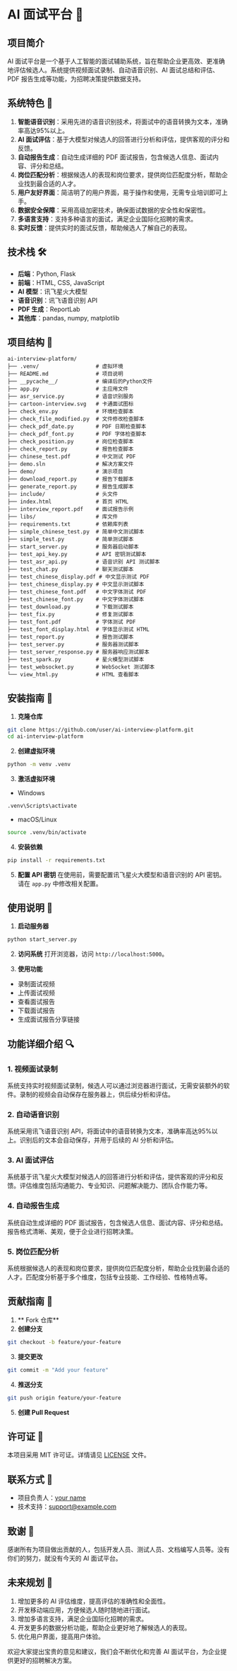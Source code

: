 # AI 面试平台 🚀

## 项目简介
AI 面试平台是一个基于人工智能的面试辅助系统，旨在帮助企业更高效、更准确地评估候选人。系统提供视频面试录制、自动语音识别、AI 面试总结和评估、PDF 报告生成等功能，为招聘决策提供数据支持。

## 系统特色 🌟
1. **智能语音识别**：采用先进的语音识别技术，将面试中的语音转换为文本，准确率高达95%以上。
2. **AI 面试评估**：基于大模型对候选人的回答进行分析和评估，提供客观的评分和反馈。
3. **自动报告生成**：自动生成详细的 PDF 面试报告，包含候选人信息、面试内容、评分和总结。
4. **岗位匹配分析**：根据候选人的表现和岗位要求，提供岗位匹配度分析，帮助企业找到最合适的人才。
5. **用户友好界面**：简洁明了的用户界面，易于操作和使用，无需专业培训即可上手。
6. **数据安全保障**：采用高级加密技术，确保面试数据的安全性和保密性。
7. **多语言支持**：支持多种语言的面试，满足企业国际化招聘的需求。
8. **实时反馈**：提供实时的面试反馈，帮助候选人了解自己的表现。

## 技术栈 🛠️
- **后端**：Python, Flask
- **前端**：HTML, CSS, JavaScript
- **AI 模型**：讯飞星火大模型
- **语音识别**：讯飞语音识别 API
- **PDF 生成**：ReportLab
- **其他库**：pandas, numpy, matplotlib

## 项目结构 📁
```
ai-interview-platform/
├── .venv/                  # 虚拟环境
├── README.md               # 项目说明
├── __pycache__/            # 编译后的Python文件
├── app.py                  # 主应用文件
├── asr_service.py          # 语音识别服务
├── cartoon-interview.svg   # 卡通面试图标
├── check_env.py            # 环境检查脚本
├── check_file_modified.py  # 文件修改检查脚本
├── check_pdf_date.py       # PDF 日期检查脚本
├── check_pdf_font.py       # PDF 字体检查脚本
├── check_position.py       # 岗位检查脚本
├── check_report.py         # 报告检查脚本
├── chinese_test.pdf        # 中文测试 PDF
├── demo.sln                # 解决方案文件
├── demo/                   # 演示项目
├── download_report.py      # 报告下载脚本
├── generate_report.py      # 报告生成脚本
├── include/                # 头文件
├── index.html              # 首页 HTML
├── interview_report.pdf    # 面试报告示例
├── libs/                   # 库文件
├── requirements.txt        # 依赖库列表
├── simple_chinese_test.py  # 简单中文测试脚本
├── simple_test.py          # 简单测试脚本
├── start_server.py         # 服务器启动脚本
├── test_api_key.py         # API 密钥测试脚本
├── test_asr_api.py         # 语音识别 API 测试脚本
├── test_chat.py            # 聊天测试脚本
├── test_chinese_display.pdf # 中文显示测试 PDF
├── test_chinese_display.py # 中文显示测试脚本
├── test_chinese_font.pdf   # 中文字体测试 PDF
├── test_chinese_font.py    # 中文字体测试脚本
├── test_download.py        # 下载测试脚本
├── test_fix.py             # 修复测试脚本
├── test_font.pdf           # 字体测试 PDF
├── test_font_display.html  # 字体显示测试 HTML
├── test_report.py          # 报告测试脚本
├── test_server.py          # 服务器测试脚本
├── test_server_response.py # 服务器响应测试脚本
├── test_spark.py           # 星火模型测试脚本
├── test_websocket.py       # WebSocket 测试脚本
└── view_html.py            # HTML 查看脚本
```

## 安装指南 🔧
1. **克隆仓库**
```bash
git clone https://github.com/user/ai-interview-platform.git
cd ai-interview-platform
```

2. **创建虚拟环境**
```bash
python -m venv .venv
```

3. **激活虚拟环境**
- Windows
```bash
.venv\Scripts\activate
```
- macOS/Linux
```bash
source .venv/bin/activate
```

4. **安装依赖**
```bash
pip install -r requirements.txt
```

5. **配置 API 密钥**
在使用前，需要配置讯飞星火大模型和语音识别的 API 密钥。请在 `app.py` 中修改相关配置。

## 使用说明 📖
1. **启动服务器**
```bash
python start_server.py
```

2. **访问系统**
打开浏览器，访问 `http://localhost:5000`。

3. **使用功能**
- 录制面试视频
- 上传面试视频
- 查看面试报告
- 下载面试报告
- 生成面试报告分享链接

## 功能详细介绍 🔍
### 1. 视频面试录制
系统支持实时视频面试录制，候选人可以通过浏览器进行面试，无需安装额外的软件。录制的视频会自动保存在服务器上，供后续分析和评估。

### 2. 自动语音识别
系统采用讯飞语音识别 API，将面试中的语音转换为文本，准确率高达95%以上。识别后的文本会自动保存，并用于后续的 AI 分析和评估。

### 3. AI 面试评估
系统基于讯飞星火大模型对候选人的回答进行分析和评估，提供客观的评分和反馈。评估维度包括沟通能力、专业知识、问题解决能力、团队合作能力等。

### 4. 自动报告生成
系统自动生成详细的 PDF 面试报告，包含候选人信息、面试内容、评分和总结。报告格式清晰、美观，便于企业进行招聘决策。

### 5. 岗位匹配分析
系统根据候选人的表现和岗位要求，提供岗位匹配度分析，帮助企业找到最合适的人才。匹配度分析基于多个维度，包括专业技能、工作经验、性格特点等。

## 贡献指南 🤝
1. ** Fork 仓库**
2. **创建分支**
```bash
git checkout -b feature/your-feature
```
3. **提交更改**
```bash
git commit -m "Add your feature"
```
4. **推送分支**
```bash
git push origin feature/your-feature
```
5. **创建 Pull Request**

## 许可证 📝
本项目采用 MIT 许可证。详情请见 [LICENSE](LICENSE) 文件。

## 联系方式 📧
- 项目负责人：[your name](mailto:your.email@example.com)
- 技术支持：[support@example.com](mailto:support@example.com)

## 致谢 💖
感谢所有为项目做出贡献的人，包括开发人员、测试人员、文档编写人员等。没有你们的努力，就没有今天的 AI 面试平台。

## 未来规划 🌈
1. 增加更多的 AI 评估维度，提高评估的准确性和全面性。
2. 开发移动端应用，方便候选人随时随地进行面试。
3. 增加多语言支持，满足企业国际化招聘的需求。
4. 开发更多的数据分析功能，帮助企业更好地了解候选人的表现。
5. 优化用户界面，提高用户体验。

欢迎大家提出宝贵的意见和建议，我们会不断优化和完善 AI 面试平台，为企业提供更好的招聘解决方案。
